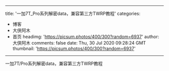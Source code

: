
---
title: '一加7T_Pro系列解密data，兼容第三方TWRP教程'
categories: 
 - 博客
 - 大侠阿木
 - 首页
headimg: 'https://picsum.photos/400/300?random=6937'
author: 大侠阿木
comments: false
date: Thu, 30 Jul 2020 09:28:24 GMT
thumbnail: 'https://picsum.photos/400/300?random=6937'
---

<div>   
一加7T/Pro系列解密data，兼容第三方TWRP教程  
</div>
            